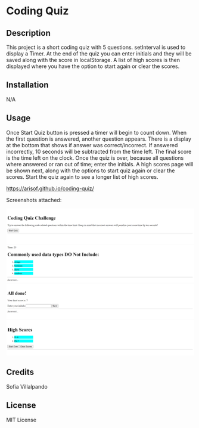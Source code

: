 # Coding Quiz

## Description

This project is a short coding quiz with 5 questions. setInterval is used to display a Timer. At the end of the quiz you can enter initials and they will be saved along with the score in localStorage. A list of high scores is then displayed where you have the option to start again or clear the scores.

## Installation

N/A

## Usage

Once Start Quiz button is pressed a timer will begin to count down. When the first question is answered, another question appears. There is a display at the bottom that shows if answer was correct/incorrect. If answered incorrectly, 10 seconds will be subtracted from the time left. The final score is the time left on the clock. Once the quiz is over, because all questions where answered or ran out of time; enter the initials. A high scores page will be shown next, along with the options to start quiz again or clear the scores. Start the quiz again to see a longer list of high scores.

https://arisof.github.io/coding-quiz/

 Screenshots attached:

![Screenshot to start quiz](./images/startQuiz.png)
![Screenshot to a question in quiz](./images/aQuestion.png)
![Screenshot to quiz is done](./images/quizDone.png)
![Screenshot to high scores](./images/highScores.png)


## Credits

Sofia Villalpando

## License

MIT License
